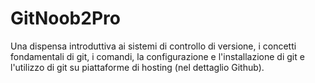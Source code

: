 # GitNoob2Pro
Una dispensa introduttiva ai sistemi di controllo di versione, i concetti
fondamentali di git, i comandi, la configurazione e l'installazione di git e 
l'utilizzo di git su piattaforme di hosting (nel dettaglio Github).
